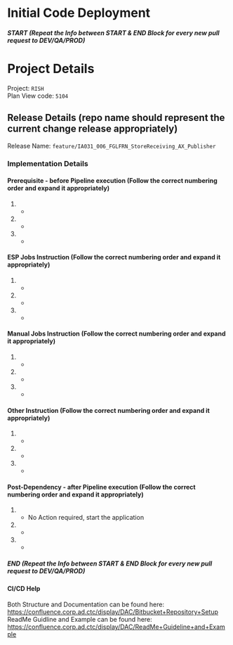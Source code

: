 # **Initial Code Deployment**
##### START (Repeat the Info between  START & END Block for every new pull request to DEV/QA/PROD)

# Project Details
Project: `RISH`  
Plan View code: `5104`  

## Release Details (repo name should represent the current change release appropriately)
Release Name: `feature/IA031_006_FGLFRN_StoreReceiving_AX_Publisher`  

### Implementation Details

#### Prerequisite  - before  Pipeline execution (Follow the correct numbering order and expand it appropriately)
1. -  
2. -  
3. -  

#### ESP Jobs Instruction (Follow the correct numbering order and expand it appropriately)
1. -  
2. -  
3. -  

#### Manual Jobs Instruction (Follow the correct numbering order and expand it appropriately)
1. -  
2. -  
3. -  

#### Other Instruction (Follow the correct numbering order and expand it appropriately)
1. -  
2. -  
3. -  

#### Post-Dependency - after Pipeline execution (Follow the correct numbering order and expand it appropriately)
1. -  No Action required, start the application
2. -  
3. -  

##### END (Repeat the Info between  START & END Block for every new pull request to DEV/QA/PROD)

#### CI/CD Help 
Both Structure and Documentation can be found here: https://confluence.corp.ad.ctc/display/DAC/Bitbucket+Repository+Setup  
ReadMe Guidline and Example can be found here: https://confluence.corp.ad.ctc/display/DAC/ReadMe+Guideline+and+Example  
